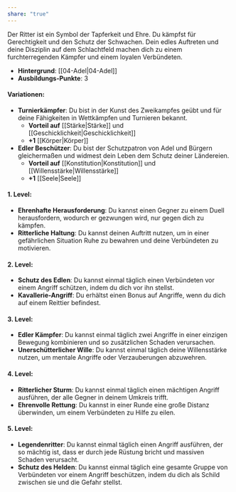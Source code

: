 ```yaml
---
share: "true"
---
```

Der Ritter ist ein Symbol der Tapferkeit und Ehre. Du kämpfst für Gerechtigkeit und den Schutz der Schwachen. Dein edles Auftreten und deine Disziplin auf dem Schlachtfeld machen dich zu einem furchterregenden Kämpfer und einem loyalen Verbündeten.  
  
- **Hintergrund**: [[04-Adel|04-Adel]]  
- **Ausbildungs-Punkte**: 3  
  
#### **Variationen:**  
  
- **Turnierkämpfer**: Du bist in der Kunst des Zweikampfes geübt und für deine Fähigkeiten in Wettkämpfen und Turnieren bekannt.  
    - **Vorteil auf** [[Stärke|Stärke]] und [[Geschicklichkeit|Geschicklichkeit]]  
    - **+1** [[Körper|Körper]]  
- **Edler Beschützer**: Du bist der Schutzpatron von Adel und Bürgern gleichermaßen und widmest dein Leben dem Schutz deiner Ländereien.  
    - **Vorteil auf** [[Konstitution|Konstitution]] und [[Willensstärke|Willensstärke]]  
    - **+1** [[Seele|Seele]]  
  
#### **1. Level:**  
  
- **Ehrenhafte Herausforderung**: Du kannst einen Gegner zu einem Duell herausfordern, wodurch er gezwungen wird, nur gegen dich zu kämpfen.  
- **Ritterliche Haltung**: Du kannst deinen Auftritt nutzen, um in einer gefährlichen Situation Ruhe zu bewahren und deine Verbündeten zu motivieren.  
  
#### **2. Level:**  
  
- **Schutz des Edlen**: Du kannst einmal täglich einen Verbündeten vor einem Angriff schützen, indem du dich vor ihn stellst.  
- **Kavallerie-Angriff**: Du erhältst einen Bonus auf Angriffe, wenn du dich auf einem Reittier befindest.  
  
#### **3. Level:**  
  
- **Edler Kämpfer**: Du kannst einmal täglich zwei Angriffe in einer einzigen Bewegung kombinieren und so zusätzlichen Schaden verursachen.  
- **Unerschütterlicher Wille**: Du kannst einmal täglich deine Willensstärke nutzen, um mentale Angriffe oder Verzauberungen abzuwehren.  
  
#### **4. Level:**  
  
- **Ritterlicher Sturm**: Du kannst einmal täglich einen mächtigen Angriff ausführen, der alle Gegner in deinem Umkreis trifft.  
- **Ehrenvolle Rettung**: Du kannst in einer Runde eine große Distanz überwinden, um einem Verbündeten zu Hilfe zu eilen.  
  
#### **5. Level:**  
  
- **Legendenritter**: Du kannst einmal täglich einen Angriff ausführen, der so mächtig ist, dass er durch jede Rüstung bricht und massiven Schaden verursacht.  
- **Schutz des Helden**: Du kannst einmal täglich eine gesamte Gruppe von Verbündeten vor einem Angriff beschützen, indem du dich als Schild zwischen sie und die Gefahr stellst.
